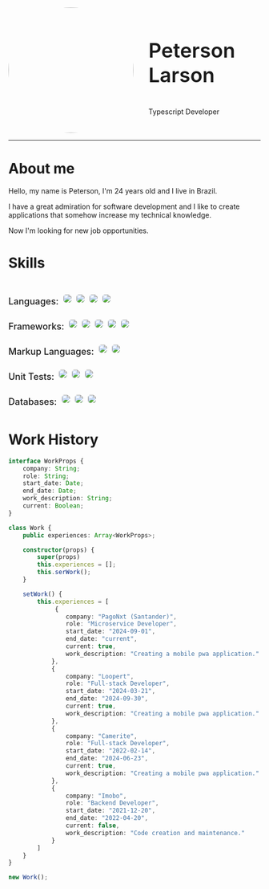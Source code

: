 <div style="display: inline-flex; align-items: center">
    <img src="https://cdn.midjourney.com/cda590d8-eeb4-4997-a111-3c443c2c07ee/grid_0.png" style="width:250px; height: 250px; border-radius: 50%"/>
    <div style="margin-left: 30px">
        <p style="font-size: 40px; font-weight: 600;">Peterson Larson</p>
        <p>Typescript Developer</p>
    </div>
</div>

-----
<h1>About me</h1>

Hello, my name is Peterson, I'm 24 years old and I live in Brazil.

I have a great admiration for software development and I like to create applications that somehow increase my technical knowledge.

Now I'm looking for new job opportunities.

<h1>Skills</h1>

<div style="flex-direction: column; display: flex">
    <div style="flex-direction:row; display: inline-flex; align-items: center; height: 50px; margin-top: 10px">
        <p style="font-size: 18px; height: 10px; font-weight: 500;">Languages: </p>
        <img style="margin-left: 10px; border-radius: 5px" src="https://img.shields.io/badge/TypeScript-007ACC?style=for-the-badge&logo=typescript&logoColor=white" />
        <img style="margin-left: 10px; border-radius: 5px" src="https://img.shields.io/badge/JavaScript-F7DF1E?style=for-the-badge&logo=javascript&logoColor=black" />
        <img style="margin-left: 10px; border-radius: 5px" src="https://img.shields.io/badge/Node.js-43853D?style=for-the-badge&logo=node.js&logoColor=white" />
        <img style="margin-left: 10px; border-radius: 5px" src="https://img.shields.io/badge/Python-14354C?style=for-the-badge&logo=python&logoColor=white" />
    </div>
    <div style="flex-direction:row; display: inline-flex; align-items: center; height: 50px;">
        <p style="font-size: 18px; height: 10px; font-weight: 500;">Frameworks: </p>
        <img style="margin-left: 10px; border-radius: 5px" src="https://img.shields.io/badge/React-20232A?style=for-the-badge&logo=react&logoColor=61DAFB" />
        <img style="margin-left: 10px; border-radius: 5px" src="https://img.shields.io/badge/React_Native-20232A?style=for-the-badge&logo=react&logoColor=61DAFB" />
        <img style="margin-left: 10px; border-radius: 5px" src="https://img.shields.io/badge/Express.js-404D59?style=for-the-badge" />
        <img style="margin-left: 10px; border-radius: 5px" src="https://img.shields.io/badge/styled--components-4ecc8b?style=for-the-badge&logo=styled-components&logoColor=white" />
    <img style="margin-left: 10px; border-radius: 5px" src="https://img.shields.io/badge/React_Router-CA4245?style=for-the-badge&logo=react-router&logoColor=white" />
    </div>
    <div style="flex-direction:row; display: inline-flex; align-items: center; height: 50px;">
        <p style="font-size: 18px; height: 10px; font-weight: 500;">Markup Languages: </p>
        <img style="margin-left: 10px; border-radius: 5px" src="https://img.shields.io/badge/HTML-ff8f17?style=for-the-badge&logo=html5&logoColor=white" />
        <img style="margin-left: 10px; border-radius: 5px" src="https://img.shields.io/badge/CSS-7200fc?&style=for-the-badge&logo=css3&logoColor=white" />
    </div>
    <div style="flex-direction:row; display: inline-flex; align-items: center; height: 50px;">
        <p style="font-size: 18px; height: 10px; font-weight: 500;">Unit Tests: </p>
        <img style="margin-left: 10px; border-radius: 5px" src="https://img.shields.io/badge/Jest-323330?style=for-the-badge&logo=Jest&logoColor=white" />
        <img style="margin-left: 10px; border-radius: 5px" src="https://img.shields.io/badge/mocha.js-323330?style=for-the-badge&logo=mocha&logoColor=Brown" />
        <img style="margin-left: 10px; border-radius: 5px" src="https://img.shields.io/badge/chai.js-323330?style=for-the-badge&logo=chai&logoColor=red" />
    </div>
    <div style="flex-direction:row; display: inline-flex; align-items: center; height: 50px;">
        <p style="font-size: 18px; height: 10px; font-weight: 500;">Databases: </p>
        <img style="margin-left: 10px; border-radius: 5px" src="https://img.shields.io/badge/PostgreSQL-316192?style=for-the-badge&logo=postgresql&logoColor=white" />
        <img style="margin-left: 10px; border-radius: 5px" src="https://img.shields.io/badge/MySQL-005C84?style=for-the-badge&logo=mysql&logoColor=white" />
        <img style="margin-left: 10px; border-radius: 5px" src="https://img.shields.io/badge/MongoDB-4EA94B?style=for-the-badge&logo=mongodb&logoColor=white" />
    </div>
</div>

<h1>Work History</h1>

```typescript
interface WorkProps {
    company: String;
    role: String;
    start_date: Date;
    end_date: Date;
    work_description: String;
    current: Boolean; 
}

class Work {
    public experiences: Array<WorkProps>;

    constructor(props) {
        super(props)
        this.experiences = [];
        this.serWork();
    }

    setWork() {
        this.experiences = [
             {
                company: "PagoNxt (Santander)",
                role: "Microservice Developer",
                start_date: "2024-09-01",
                end_date: "current",
                current: true,
                work_description: "Creating a mobile pwa application."
            },
            {
                company: "Loopert",
                role: "Full-stack Developer",
                start_date: "2024-03-21",
                end_date: "2024-09-30",
                current: true,
                work_description: "Creating a mobile pwa application."
            },
            {
                company: "Camerite",
                role: "Full-stack Developer",
                start_date: "2022-02-14",
                end_date: "2024-06-23",
                current: true,
                work_description: "Creating a mobile pwa application."
            },
            {
                company: "Imobo",
                role: "Backend Developer",
                start_date: "2021-12-20",
                end_date: "2022-04-20",
                current: false,
                work_description: "Code creation and maintenance."
            }
        ]
    }
}

new Work();
```
